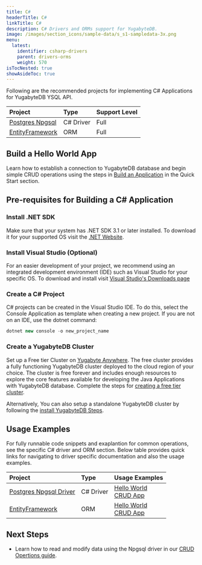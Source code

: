 ```yaml
---
title: C#
headerTitle: C#
linkTitle: C#
description: C# Drivers and ORMs support for YugabyteDB.
image: /images/section_icons/sample-data/s_s1-sampledata-3x.png
menu:
  latest:
    identifier: csharp-drivers
    parent: drivers-orms
    weight: 570
isTocNested: true
showAsideToc: true
---
```

Following are the recommended projects for implementing C# Applications for  YugabyteDB YSQL API.

| Project | Type | Support Level |
| :------ | :--- | :------------ |
| [Postgres Npgsql](postgres-npgsql) | C# Driver | Full |
| [EntityFramework](entityframework) | ORM |  Full |

## Build a Hello World App

Learn how to establish a connection to YugabyteDB database and begin simple CRUD operations using the steps in [Build an Application](/latest/quick-start/build-apps/csharp/ysql) in the Quick Start section.

## Pre-requisites for Building a C# Application

### Install .NET SDK

Make sure that your system has .NET SDK 3.1 or later installed. To download it for your supported OS visit the [.NET Website](https://dotnet.microsoft.com/en-us/download).

### Install Visual Studio (Optional)

For an easier development of your project, we recommend using an integrated development environment (IDE) such as Visual Studio for your specific OS. To download and install visit [Visual Studio's Downloads page](https://visualstudio.microsoft.com/downloads/)

### Create a C# Project

C# projects can be created in the Visual Studio IDE. To do this, select the Console Application as template when creating a new project.
If you are not on an IDE, use the dotnet command:
```csharp
dotnet new console -o new_project_name
```

### Create a YugabyteDB Cluster

Set up a Free tier Cluster on [Yugabyte Anywhere](https://www.yugabyte.com/cloud/). The free cluster provides a fully functioning YugabyteDB cluster deployed to the cloud region of your choice. The cluster is free forever and includes enough resources to explore the core features available for developing the Java Applications with YugabyteDB database. Complete the steps for [creating a free tier cluster](latest/yugabyte-cloud/cloud-quickstart/qs-add/).

Alternatively, You can also setup a standalone YugabyteDB cluster by following the [install YugabyteDB Steps](/latest/quick-start/install/macos).

## Usage Examples

For fully runnable code snippets and exaplantion for common operations, see the specific C# driver and ORM section. Below table provides quick links for navigating to driver specific documentation and also the usage examples.

| Project | Type | Usage Examples |
| :------ | :--- | :------------- |
| [Postgres Npgsql Driver](/latest/reference/drivers/csharp/postgres-npgsql-reference/) | C# Driver | [Hello World](/latest/quick-start/build-apps/csharp/ysql) <br />[CRUD App](postgres-npgsql)
| [EntityFramework](entityframework) | ORM |  [Hello World](/latest/integrations/entity-framework) <br />[CRUD App](entityframework) |

## Next Steps

- Learn how to read and modify data using the Npgsql driver in our [CRUD Opertions guide](postgres-npgsql).

